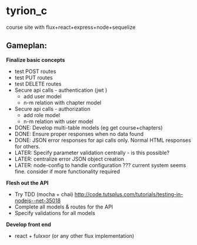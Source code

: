 # tyrion_c
course site with flux+react+express+node+sequelize

Gameplan:
---------

**Finalize basic concepts**
- test POST routes
- test PUT routes
- test DELETE routes
- Secure api calls - authentication (jwt )
  - add user model
  - n-m relation with chapter model
- Secure api calls - authorization
  - add role model
  - n-m relation with user model
- DONE: Develop multi-table models (eg get course+chapters)
- DONE: Ensure proper responses when no data found
- DONE: JSON error responses for api calls only. Normal HTML responses for others.
- LATER: Specify parameter validation centrally - is this possible?
- LATER: centralize error JSON object creation
- LATER: node-config to handle configuration ??? current system seems fine. consider if more functionality required

**Flesh out the API**
- Try TDD (mocha + chai) http://code.tutsplus.com/tutorials/testing-in-nodejs--net-35018
- Complete all models & routes for the API
- Specify validations for all models

**Develop front end**
- react + fulxxor (or any other flux implementation)
